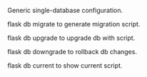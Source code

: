 Generic single-database configuration.

flask db migrate to generate migration script.

flask db upgrade to upgrade db with script.

flask db downgrade to rollback db changes.

flask db current to show current script.
